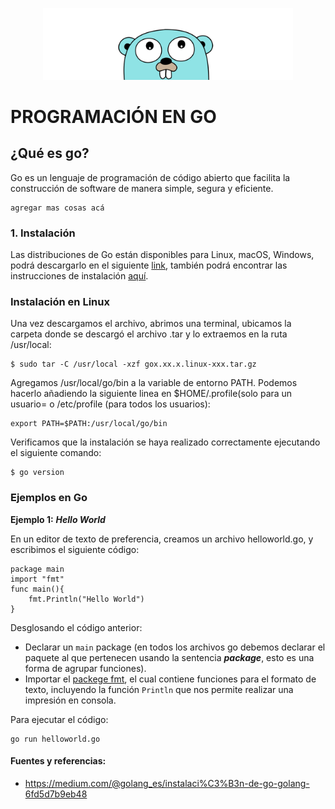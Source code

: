 <p align="center">
<img src = "img/gopher_head-1462551971634.png" width="400">
</p>

# PROGRAMACIÓN EN  GO
	
## ¿Qué es go?

Go es un lenguaje de programación de código abierto que facilita la construcción de software de manera simple, segura y eficiente.

    agregar mas cosas acá 

### 1. Instalación 

Las distribuciones de Go están disponibles para Linux, macOS, Windows, podrá descargarlo en el siguiente [link](https://golang.org/dl/), también podrá encontrar las instrucciones de instalación [aquí](https://golang.org/doc/install).


### Instalación en Linux 

Una vez descargamos el archivo, abrimos una terminal, ubicamos la carpeta donde se descargó el archivo .tar y lo extraemos en la ruta /usr/local:

    $ sudo tar -C /usr/local -xzf gox.xx.x.linux-xxx.tar.gz

Agregamos /usr/local/go/bin a la variable de entorno PATH. 
Podemos hacerlo añadiendo la siguiente linea en $HOME/.profile(solo para un usuario= o /etc/profile (para todos los usuarios):

    export PATH=$PATH:/usr/local/go/bin

Verificamos que la instalación se haya realizado correctamente ejecutando el siguiente comando: 

    $ go version

### Ejemplos en Go
**Ejemplo 1:** ***Hello World***

En un editor de texto de preferencia, creamos un archivo helloworld.go, y escribimos el siguiente código: 

    package main 
    import "fmt"
    func main(){
	    fmt.Println("Hello World")
    }
Desglosando el código anterior: 

 - Declarar un `main` package (en todos los archivos go  debemos declarar el paquete al que pertenecen usando la sentencia ***package***, esto es una forma de agrupar funciones).
 - Importar el [packege fmt](https://golang.org/pkg/fmt/), el cual contiene funciones para el formato de texto, incluyendo la función `Println` que nos permite realizar una impresión en consola.

Para ejecutar el código: 

    go run helloworld.go

 

#### Fuentes  y referencias:
+ https://medium.com/@golang_es/instalaci%C3%B3n-de-go-golang-6fd5d7b9eb48


  
  

  
  

